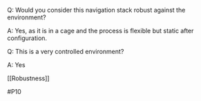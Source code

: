 Q: Would you consider this navigation stack robust against the environment?

A: Yes, as it is in a cage and the process is flexible but static after configuration.

Q: This is a very controlled environment?

A: Yes

[[Robustness]]

#P10 

